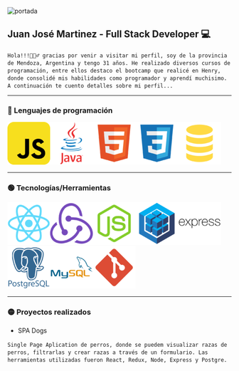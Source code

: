 ![portada](portada.jpg)

## Juan José Martinez - Full Stack Developer 💻  

`Hola!!!🙋🏻‍♂️ gracias por venir a visitar mi perfil, soy de la provincia de Mendoza, Argentina y tengo 31 años. He realizado diversos cursos de programación, entre ellos destaco el bootcamp que realicé en Henry, donde consolidé mis habilidades como programador y aprendí muchisimo. A continuación te cuento detalles sobre mi perfil...  
`  
***
### 🔵 Lenguajes de programación  

![js](js.png)![java](java.png)![html](html.png)![css](css.png)![sql](sql.png)  
***
### 🟢 Tecnologías/Herramientas  

![react](react.png)![redux](redux.png)![node](node.png)![sequelize](sequelize.png)![express](express.png)![postgre](postgre.png)![mysql](mysql.png)![git](git.png)  
***
### 🟡 Proyectos realizados  
 
- SPA Dogs  

`Single Page Aplication de perros, donde se puedem visualizar razas de perros, filtrarlas y crear razas a través de un formulario. Las herramientas utilizadas fueron React, Redux, Node, Express y Postgre.`

